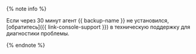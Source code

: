 {% note info %}

Если через 30 минут агент {{ backup-name }} не установился, [обратитесь]({{ link-console-support }}) в техническую поддержку для диагностики проблемы.

{% endnote %}